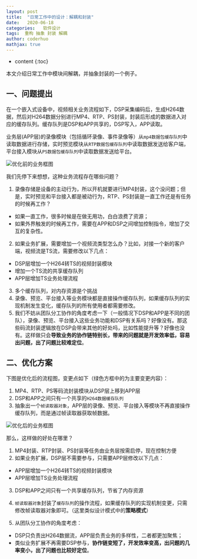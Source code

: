 ```yaml
---
layout: post  
title:  "日常工作中的设计：解耦和封装"  
date:   2020-06-18  
categories:   软件设计
tags:  重构 抽象 封装 解耦 
author: coderhuo  
mathjax: true
---
```


* content
{:toc}  

本文介绍日常工作中模块间解耦，并抽象封装的一个例子。  







## 一、问题提出 ##

在一个嵌入式设备中，视频相关业务流程如下，DSP采集编码后，生成H264数据，然后对H264数据分别进行MP4、RTP、PS封装，封装后形成的数据进入对应的缓存队列。缓存队列是DSP和APP共享的，DSP写入，APP读取。

业务层(APP层)的录像模块（包括循环录像、事件录像等）从`mp4数据包缓存队列`中读取数据进行存储，实时预览模块从`RTP数据包缓存队列`中读取数据发送给客户端，平台接入模块从`PS数据包缓存队列`中读取数据发送给平台。

![优化前的业务框图](http://data.coderhuo.tech/blog/video_buffer_design/old_work_flow.jpg)

我们先停下来想想，这种业务流程存在哪些问题？

1. 录像存储是设备的主动行为，所以开机就要进行MP4封装，这个没问题；但是，实时预览和平台接入都是被动行为，RTP、PS封装是一直工作还是有任务的时候再工作？
  - 如果一直工作，很多时候是在做无用功，白白浪费了资源；
  - 如果外界触发的时候再工作，需要在APP和DSP之间增加控制指令，增加了交互的复杂性。

2. 如果业务扩展，需要增加一个视频流类型怎么办？比如，对接一个新的客户端，视频流是TS流，需要修改以下几点：
  - DSP层增加一个H264转TS的视频封装模块
  - 增加一个TS流的共享缓存队列
  - APP层增加TS业务处理流程

3. 多个缓存队列，对内存资源是个挑战
4. 录像、预览、平台接入等业务模块都是直接操作缓存队列，如果缓存队列的实现机制发生变化，缓存队列的所有使用者都需要修改。
5. 我们不妨从团队分工协作的角度考虑一下（一般情况下DSP和APP是不同的团队），录像、预览、平台接入这些业务功能和DSP有关系吗？好像没有。那这些码流封装逻辑放在DSP会带来其他的好处吗，比如性能提升等？好像也没有。这样做只会**导致业务的协作链特别长，带来的问题就是开发效率低，容易出问题，出了问题比较难定位**。




## 二、优化方案 ##

下图是优化后的流程图，变更点如下（绿色方框中的为主要变更内容）：

1. MP4、RTP、PS等码流封装模块从DSP层上移到APP层
2. DSP和APP之间只有一个共享的`H264数据缓存队列`
3. 抽象出一个`帧读取器对象`，APP层的录像、预览、平台接入等模块不再直接操作缓存队列，而是通过帧读取器获取帧数据。

![优化后的业务框图](http://data.coderhuo.tech/blog/video_buffer_design/new_work_flow.jpg)


那么，这样做的好处在哪里？

1. MP4封装、RTP封装、PS封装等任务由业务层按需启停，现在控制方便
2. 如果业务扩展，DSP层不需要参与，只需要APP层修改以下几点：
  - APP层增加一个H264转TS的视频封装模块
  - APP层增加TS业务处理流程

3. DSP和APP之间只有一个共享缓存队列，节省了内存资源
4. `帧读取器对象`封装了`缓存队列`的操作流程，如果缓存队列的实现机制变更，只需修改帧读取器对象即可。（这里类似设计模式中的**策略模式**）

5. 从团队分工协作的角度考虑：
  - DSP只负责出H264数据流，APP层负责业务的多样性，二者都更加聚焦；
  - 类似业务扩展不再需要DSP参与，**协作链变短了，开发效率变高，出问题的几率变小，出了问题也比较好定位**。
